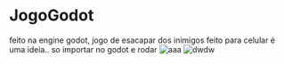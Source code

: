 # JogoGodot

feito na engine godot, jogo de esacapar dos inimigos feito para celular é uma ideia..
so importar no godot e rodar
![aaa](https://github.com/thawankadson/JogoGodot/assets/107351264/b93c9255-120b-4cc2-a229-a8c7263c7a32)
![dwdw](https://github.com/thawankadson/JogoGodot/assets/107351264/e74181e6-8654-40ad-8109-45892fce2eda)
